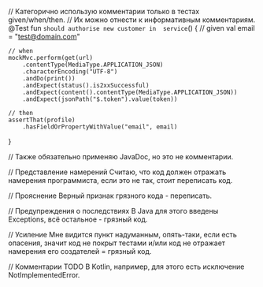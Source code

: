 // Категорично использую комментарии только в тестах given/when/then.
// Их можно отнести к информативным комментариям.
@Test
fun `should authorise new customer in  service`() {
// given
val email = "test@domain.com"

    // when
    mockMvc.perform(get(url)
        .contentType(MediaType.APPLICATION_JSON)
        .characterEncoding("UTF-8")
        .andDo(print())
        .andExpect(status().is2xxSuccessful)
        .andExpect(content().contentType(MediaType.APPLICATION_JSON))
        .andExpect(jsonPath("$.token").value(token))

    // then
    assertThat(profile)
        .hasFieldOrPropertyWithValue("email", email)
}


// Также обязательно применяю JavaDoc, но это не комментарии.

// Представление намерений
Считаю, что код должен отражать намерения программиста, если это не так, стоит переписать код.

// Прояснение
Верный признак грязного кода - переписать.

// Предупреждения о последствиях
В Java для этого введены Exceptions, всё остальное - грязный код.

// Усиление
Мне видится пункт надуманным, опять-таки, если есть опасения, значит код не покрыт тестами
и/или код не отражает намерения его создателей = грязный код.

// Комментарии TODO
В Kotlin, например, для этого есть исключение NotImplementedError.
